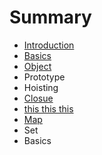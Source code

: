 # Summary

* [Introduction](README.md)
* [Basics](basics.md)
* [Object](prototype.md)
* Prototype
* Hoisting
* [Closue](closue.md)
* [this this this](this.md)
* [Map](map--set.md)
* Set
* Basics

